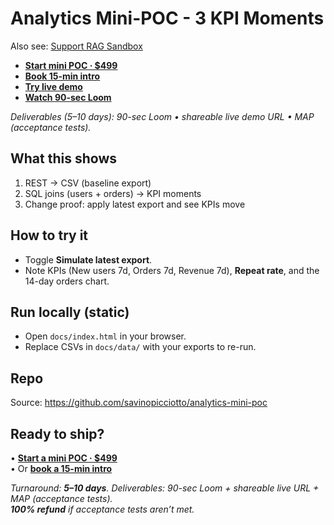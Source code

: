 # Analytics Mini-POC - 3 KPI Moments
Also see: [Support RAG Sandbox](https://savinopicciotto.github.io/support-rag-sandbox/?utm_source=readme-analytics&utm_medium=link&utm_campaign=try_demo)

- [**Start mini POC · $499**](https://stan.store/Savino/p/minipoc?utm_source=readme-analytics&utm_medium=link&utm_campaign=mini_poc)
- [**Book 15-min intro**](https://calendly.com/savinop/intro?utm_source=readme-analytics&utm_medium=link&utm_campaign=book_intro)
- [**Try live demo**](https://savinopicciotto.github.io/analytics-mini-poc/?utm_source=readme-analytics&utm_medium=link&utm_campaign=try_demo)
- [**Watch 90-sec Loom**](https://www.loom.com/share/2b97ef1f9b204054ae7cec6c1d21cf8c?utm_source=readme-analytics&utm_medium=link&utm_campaign=watch_90s)

*Deliverables (5–10 days): 90-sec Loom • shareable live demo URL • MAP (acceptance tests).*

## What this shows
1. REST → CSV (baseline export)
2. SQL joins (users + orders) → KPI moments
3. Change proof: apply latest export and see KPIs move

## How to try it
- Toggle **Simulate latest export**.
- Note KPIs (New users 7d, Orders 7d, Revenue 7d), **Repeat rate**, and the 14-day orders chart.

## Run locally (static)
- Open `docs/index.html` in your browser.
- Replace CSVs in `docs/data/` with your exports to re-run.

## Repo
Source: https://github.com/savinopicciotto/analytics-mini-poc

## Ready to ship?
• [**Start a mini POC · $499**](https://stan.store/Savino/p/minipoc?utm_source=readme-analytics&utm_medium=link&utm_campaign=mini_poc)  
• Or [**book a 15-min intro**](https://calendly.com/savinop/intro?utm_source=readme-analytics&utm_medium=link&utm_campaign=book_intro)

*Turnaround: **5–10 days**. Deliverables: 90-sec Loom + shareable live URL + MAP (acceptance tests).  
**100% refund** if acceptance tests aren’t met.*

